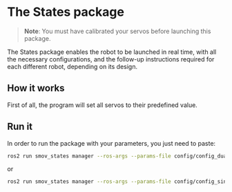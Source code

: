 # The States package

> **Note**: You must have calibrated your servos before launching this package.

The States package enables the robot to be launched in real time, with all the necessary configurations, and the
follow-up instructions required for each different robot, depending on its design.

## How it works

First of all, the program will set all servos to their predefined value.

## Run it

In order to run the package with your parameters, you just need to paste:

```bash
ros2 run smov_states manager --ros-args --params-file config/config_dual_board.yaml.example
```

or

```bash
ros2 run smov_states manager --ros-args --params-file config/config_single_board.yaml.example
```
